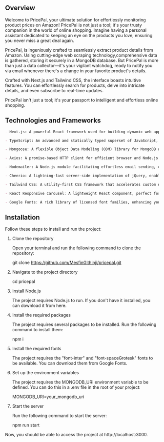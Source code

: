 ## Overview
Welcome to PricePal, your ultimate solution for effortlessly monitoring product prices on Amazon! PricePal is not just a tool; it's your trusty companion in the world of online shopping. Imagine having a personal assistant dedicated to keeping an eye on the products you love, ensuring you never miss a great deal again.

PricePal, is ingeniously crafted to seamlessly extract product details from Amazon. Using cutting-edge web scraping technology,comprehensive data is gathered, storing it securely in a MongoDB database. But PricePal is more than just a data collector—it's your vigilant watchdog, ready to notify you via email whenever there's a change in your favorite product's details.

Crafted with Next.js and Tailwind CSS, the interface boasts intuitive features. You can effortlessly search for products, delve into intricate details, and even subscribe to real-time updates.

PricePal isn't just a tool; it's your passport to intelligent and effortless online shopping.  

## Technologies and Frameworks

```markdown
- Next.js: A powerful React framework used for building dynamic web applications, handling both frontend and backend functionalities seamlessly.

- TypeScript: An advanced and statically typed superset of JavaScript, ensuring robust and error-free code.

- Mongoose: A flexible Object Data Modeling (ODM) library for MongoDB and Node.js, simplifying database interactions and schema management.

- Axios: A promise-based HTTP client for efficient browser and Node.js communication, essential for making HTTP requests and fetching data.

- Nodemailer: A Node.js module facilitating effortless email sending, crucial for notifying users about updates and changes.

- Cheerio: A lightning-fast server-side implementation of jQuery, enabling seamless HTML parsing for efficient data extraction.

- Tailwind CSS: A utility-first CSS framework that accelerates custom design creation, ensuring visually appealing and responsive interfaces.

- React Responsive Carousel: A lightweight React component, perfect for creating visually engaging carousels and image sliders.

- Google Fonts: A rich library of licensed font families, enhancing your application's typography with diverse and appealing font styles.
```
## Installation

Follow these steps to install and run the project:

1. Clone the repository

    Open your terminal and run the following command to clone the repository:

    git clone https://github.com/MesfinGithinji/pricepal.git

2. Navigate to the project directory

    cd pricepal

3. Install Node.js

    The project requires Node.js to run. If you don't have it installed, you can download it from here.

4. Install the required packages

    The project requires several packages to be installed. Run the following command to install them:

    npm i

5. Install the required fonts

    The project requires the "font-inter" and "font-spaceGrotesk" fonts to be available. You can download them from Google Fonts.

6. Set up the environment variables

    The project requires the MONGODB_URI environment variable to be defined. You can do this in a .env file in the root of your project:

    MONGODB_URI=your_mongodb_uri

7. Start the server

    Run the following command to start the server:

    npm run start

Now, you should be able to access the project at http://localhost:3000.

